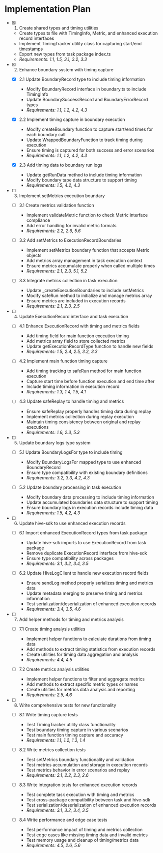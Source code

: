 # Implementation Plan

- [x] 1. Create shared types and timing utilities
  - Create types.ts file with TimingInfo, Metric, and enhanced execution record interfaces
  - Implement TimingTracker utility class for capturing start/end timestamps
  - Export new types from task package index.ts
  - _Requirements: 1.1, 1.5, 3.1, 3.2, 3.3_

- [x] 2. Enhance boundary system with timing capture
  - [x] 2.1 Update BoundaryRecord type to include timing information
    - Modify BoundaryRecord interface in boundary.ts to include TimingInfo
    - Update BoundarySuccessRecord and BoundaryErrorRecord types
    - _Requirements: 1.1, 1.2, 4.2, 4.3_

  - [x] 2.2 Implement timing capture in boundary execution
    - Modify createBoundary function to capture start/end times for each boundary call
    - Update WrappedBoundaryFunction to track timing during execution
    - Ensure timing is captured for both success and error scenarios
    - _Requirements: 1.1, 1.2, 4.2, 4.3_

  - [x] 2.3 Add timing data to boundary run logs
    - Update getRunData method to include timing information
    - Modify boundary tape data structure to support timing
    - _Requirements: 1.5, 4.2, 4.3_

- [ ] 3. Implement setMetrics execution boundary
  - [ ] 3.1 Create metrics validation function
    - Implement validateMetric function to check Metric interface compliance
    - Add error handling for invalid metric formats
    - _Requirements: 2.2, 2.6, 5.6_

  - [ ] 3.2 Add setMetrics to ExecutionRecordBoundaries
    - Implement setMetrics boundary function that accepts Metric objects
    - Add metrics array management in task execution context
    - Ensure metrics accumulate properly when called multiple times
    - _Requirements: 2.1, 2.3, 5.1, 5.2_

  - [ ] 3.3 Integrate metrics collection in task execution
    - Update _createExecutionBoundaries to include setMetrics
    - Modify safeRun method to initialize and manage metrics array
    - Ensure metrics are included in execution records
    - _Requirements: 2.1, 2.3, 2.5_

- [ ] 4. Update ExecutionRecord interface and task execution
  - [ ] 4.1 Enhance ExecutionRecord with timing and metrics fields
    - Add timing field for main function execution timing
    - Add metrics array field to store collected metrics
    - Update getExecutionRecordType function to handle new fields
    - _Requirements: 1.5, 2.4, 2.5, 3.2, 3.3_

  - [ ] 4.2 Implement main function timing capture
    - Add timing tracking to safeRun method for main function execution
    - Capture start time before function execution and end time after
    - Include timing information in execution record
    - _Requirements: 1.3, 1.4, 1.5, 4.1_

  - [ ] 4.3 Update safeReplay to handle timing and metrics
    - Ensure safeReplay properly handles timing data during replay
    - Implement metrics collection during replay execution
    - Maintain timing consistency between original and replay executions
    - _Requirements: 1.6, 2.3, 5.3_

- [ ] 5. Update boundary logs type system
  - [ ] 5.1 Update BoundaryLogsFor type to include timing
    - Modify BoundaryLogsFor mapped type to use enhanced BoundaryRecord
    - Ensure type compatibility with existing boundary definitions
    - _Requirements: 3.2, 3.3, 4.2, 4.3_

  - [ ] 5.2 Update boundary processing in task execution
    - Modify boundary data processing to include timing information
    - Update accumulated boundaries data structure to support timing
    - Ensure boundary logs in execution records include timing data
    - _Requirements: 1.5, 4.2, 4.3_

- [ ] 6. Update hive-sdk to use enhanced execution records
  - [ ] 6.1 Import enhanced ExecutionRecord types from task package
    - Update hive-sdk imports to use ExecutionRecord from task package
    - Remove duplicate ExecutionRecord interface from hive-sdk
    - Ensure type compatibility across packages
    - _Requirements: 3.1, 3.2, 3.4, 3.5_

  - [ ] 6.2 Update HiveLogClient to handle new execution record fields
    - Ensure sendLog method properly serializes timing and metrics data
    - Update metadata merging to preserve timing and metrics information
    - Test serialization/deserialization of enhanced execution records
    - _Requirements: 3.4, 3.5, 4.6_

- [ ] 7. Add helper methods for timing and metrics analysis
  - [ ] 7.1 Create timing analysis utilities
    - Implement helper functions to calculate durations from timing data
    - Add methods to extract timing statistics from execution records
    - Create utilities for timing data aggregation and analysis
    - _Requirements: 4.4, 4.5_

  - [ ] 7.2 Create metrics analysis utilities
    - Implement helper functions to filter and aggregate metrics
    - Add methods to extract specific metric types or names
    - Create utilities for metrics data analysis and reporting
    - _Requirements: 2.5, 4.6_

- [ ] 8. Write comprehensive tests for new functionality
  - [ ] 8.1 Write timing capture tests
    - Test TimingTracker utility class functionality
    - Test boundary timing capture in various scenarios
    - Test main function timing capture and accuracy
    - _Requirements: 1.1, 1.2, 1.3, 1.4_

  - [ ] 8.2 Write metrics collection tests
    - Test setMetrics boundary functionality and validation
    - Test metrics accumulation and storage in execution records
    - Test metrics behavior in error scenarios and replay
    - _Requirements: 2.1, 2.2, 2.3, 2.6_

  - [ ] 8.3 Write integration tests for enhanced execution records
    - Test complete task execution with timing and metrics
    - Test cross-package compatibility between task and hive-sdk
    - Test serialization/deserialization of enhanced execution records
    - _Requirements: 3.1, 3.2, 3.4, 3.5_

  - [ ] 8.4 Write performance and edge case tests
    - Test performance impact of timing and metrics collection
    - Test edge cases like missing timing data and invalid metrics
    - Test memory usage and cleanup of timing/metrics data
    - _Requirements: 4.5, 2.6, 5.6_